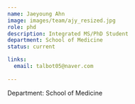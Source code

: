 ```yaml
---
name: Jaeyoung Ahn
image: images/team/ajy_resized.jpg
role: phd
description: Integrated MS/PhD Student
department: School of Medicine
status: current

links:
  email: talbot05@naver.com
 
---
```


Department: School of Medicine
